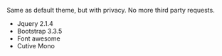 Same as default theme, but with privacy. No more third party requests.

* Jquery 2.1.4
* Bootstrap 3.3.5
* Font awesome
* Cutive Mono
